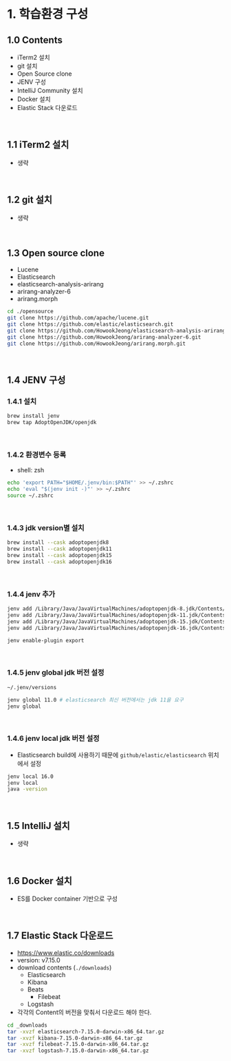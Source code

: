 # 1. 학습환경 구성

## 1.0 Contents

- iTerm2 설치
- git 설치
- Open Source clone
- JENV 구성
- IntelliJ Community 설치
- Docker 설치
- Elastic Stack 다운로드

<br>

## 1.1 iTerm2 설치

- 생략

<br>

## 1.2 git 설치

- 생략

<br>

## 1.3 Open source clone

- Lucene
- Elasticsearch
- elasticsearch-analysis-arirang
- arirang-analyzer-6
- arirang.morph

```bash
cd ./opensource
git clone https://github.com/apache/lucene.git
git clone https://github.com/elastic/elasticsearch.git
git clone https://github.com/HowookJeong/elasticsearch-analysis-arirang.git
git clone https://github.com/HowookJeong/arirang-analyzer-6.git
git clone https://github.com/HowookJeong/arirang.morph.git
```

<br>

## 1.4 JENV 구성

### 1.4.1 설치

```bash
brew install jenv
brew tap AdoptOpenJDK/openjdk
```

<br>

### 1.4.2 환경변수 등록

- shell: zsh

```bash
echo 'export PATH="$HOME/.jenv/bin:$PATH"' >> ~/.zshrc
echo 'eval "$(jenv init -)"' >> ~/.zshrc
source ~/.zshrc
```

<br>

### 1.4.3 jdk version별 설치

```bash
brew install --cask adoptopenjdk8
brew install --cask adoptopenjdk11
brew install --cask adoptopenjdk15
brew install --cask adoptopenjdk16
```

<br>

### 1.4.4 jenv 추가

```bash
jenv add /Library/Java/JavaVirtualMachines/adoptopenjdk-8.jdk/Contents/Home
jenv add /Library/Java/JavaVirtualMachines/adoptopenjdk-11.jdk/Contents/Home
jenv add /Library/Java/JavaVirtualMachines/adoptopenjdk-15.jdk/Contents/Home
jenv add /Library/Java/JavaVirtualMachines/adoptopenjdk-16.jdk/Contents/Home
```

```bash
jenv enable-plugin export
```

<br>

### 1.4.5 jenv global jdk 버전 설정

```bash
~/.jenv/versions
```

```bash
jenv global 11.0 # elasticsearch 최신 버전에서는 jdk 11을 요구
jenv global
```

<br>

### 1.4.6 jenv local jdk 버전 설정

- Elasticsearch build에 사용하기 때문에 `github/elastic/elasticsearch` 위치에서 설정

```bash
jenv local 16.0
jenv local
java -version
```

<br>

## 1.5 IntelliJ 설치

- 생략

<br>

## 1.6 Docker 설치

- ES를 Docker container 기반으로 구성

<br>

## 1.7 Elastic Stack 다운로드

- https://www.elastic.co/downloads
- version: v7.15.0
- download contents (`./downloads`)
  - Elasticsearch
  - Kibana
  - Beats
    - Filebeat
  - Logstash
- 각각의 Content의 버전을 맞춰서 다운로드 해야 한다.

```bash
cd _downloads
tar -xvzf elasticsearch-7.15.0-darwin-x86_64.tar.gz
tar -xvzf kibana-7.15.0-darwin-x86_64.tar.gz
tar -xvzf filebeat-7.15.0-darwin-x86_64.tar.gz
tar -xvzf logstash-7.15.0-darwin-x86_64.tar.gz
```
